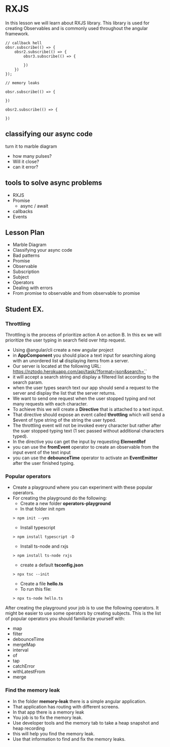 # RXJS

In this lesson we will learn about RXJS library.
This library is used for creating Observables and is commonly used throughout the angular framework.

```
// callback hell
obsr.subscribe(() => {
	obsr2.subscribe(() => {
		obsr3.subscribe(() => {
			
		})	
	})
});

// memory leaks

obsr.subscribe(() => {
	
})

obsr2.subscribe(() => {
	
})
```

## classifying our async code

turn it to marble diagram
- how many pulses?
- Will it close? 
- can it error?

## tools to solve async problems

- RXJS
- Promise
  - async / await
- callbacks
- Events 

## Lesson Plan

- Marble Diagram
- Classifying your async code
- Bad patterns
- Promise
- Observable
- Subscription
- Subject
- Operators
- Dealing with errors
- From promise to observable and from observable to promise

## Student EX.

### Throttling 

Throttling is the process of prioritize action A on action B.
In this ex we will prioritize the user typing in search field over http request.

- Using @angular/cli create a new angular project
- in **AppComponent** you should place a text input for searching along with an unordered list **ul** displaying items from a server.
- Our server is located at the following URL: 
https://nztodo.herokuapp.com/api/task/?format=json&search=`<search-string>`
- it will accept a search string and display a filtered list according to the search param.
- when the user types search text our app should send a request to the server and display the list that the server returns.
- We want to send one request when the user stopped typing and not many requests with each character.
- To achieve this we will create a **Directive** that is attached to a text input.
- That directive should expose an event called **throttling** which will send a $event of type string of the string the user typed.
- The throttling event will not be invoked every character but rather after the suer stopped typing text (1 sec passed without additional characters typed).
- In the directive you can get the input by requesting **ElementRef** 
- you can use the **fromEvent** operator to create an observable from the input event of the text input
- you can use the **debounceTime** operator to activate an **EventEmitter** after the user finished typing.


### Popular operators

- Create a playground where you can experiment with these popular operators.
- For creating the playground do the following:
  - Create a new folder **operators-playground**
  - In that folder init npm
  ```
  > npm init --yes
  ```
  - Install typescript
  ```
  > npm install typescript -D
  ```
  - Install ts-node and rxjs
  ```
  > npm install ts-node rxjs
  ```
  - create a default **tsconfig.json**
  ```
  > npx tsc --init
  ```
  - Create a file **hello.ts**
  - To run this file:
  ```
  > npx ts-node hello.ts
  ```
After creating the playground your job is to use the following operators.
It might be easier to use some operators by creating subjects.
This is the list of popular operators you should familiarize yourself with:
- map
- filter
- debounceTime
- mergeMap
- interval
- of
- tap
- catchError
- withLatestFrom
- merge

### Find the memory leak

- In the folder **memory-leak** there is a simple angular application.
- That application has routing with different screens.
- In that app there is a memory leak
- You job is to fix the memory leak.
- Use developer tools and the memory tab to take a heap snapshot and heap recording
- this will help you find the memory leak.
- Use that information to find and fix the memory leaks.
